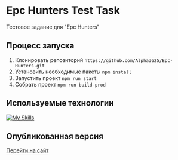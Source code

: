 # Epc Hunters Test Task
Тестовое задание для "Epc Hunters"

## Процесс запуска
1. Клонировать репозиторий ```https://github.com/Alpha3625/Epc-Hunters.git```
2. Установить необходимые пакеты ```npm install```
3. Запустить проект ```npm run start```
4. Собрать проект  ```npm run build-prod```
   
## Используемые технологии
[![My Skills](https://skillicons.dev/icons?i=html,sass,javascript,webpack)](https://skillicons.dev)

## Опубликованная версия
[Перейти на сайт](https://alpha3625.github.io/Epc-Hunters/)